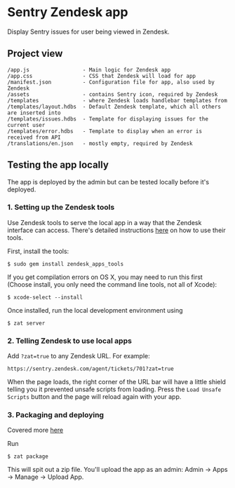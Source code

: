 # Sentry Zendesk app

Display Sentry issues for user being viewed in Zendesk.

## Project view

    /app.js                 - Main logic for Zendesk app
    /app.css                - CSS that Zendesk will load for app
    /manifest.json          - Configuration file for app, also used by Zendesk
    /assets                 - contains Sentry icon, required by Zendesk
    /templates              - where Zendesk loads handlebar templates from
    /templates/layout.hdbs  - Default Zendesk template, which all others are inserted into
    /templates/issues.hdbs  - Template for displaying issues for the current user
    /templates/error.hdbs   - Template to display when an error is received from API
    /translations/en.json   - mostly empty, required by Zendesk

## Testing the app locally

The app is deployed by the admin but can be tested locally before it's deployed.

### 1. Setting up the Zendesk tools

Use Zendesk tools to serve the local app in a way that the Zendesk interface can access. There's detailed instructions [here](https://support.zendesk.com/hc/en-us/articles/203691256) on how to use their tools.

First, install the tools:

    $ sudo gem install zendesk_apps_tools

If you get compilation errors on OS X, you may need to run this first (Choose install, you only need the command line tools, not all of Xcode):

    $ xcode-select --install

Once installed, run the local development environment using

    $ zat server

### 2. Telling Zendesk to use local apps

Add ```?zat=true``` to any Zendesk URL. For example:

    https://sentry.zendesk.com/agent/tickets/701?zat=true

When the page loads, the right corner of the URL bar will have a little shield telling you it prevented unsafe scripts from loading. Press the ```Load Unsafe Scripts``` button and the page will reload again with your app.

### 3. Packaging and deploying

Covered more [here](https://support.zendesk.com/hc/en-us/articles/203691296-Building-your-first-Zendesk-app-Part-5-Installing-the-app-in-your-Zendesk)

Run

    $ zat package

This will spit out a zip file. You'll upload the app as an admin: Admin -> Apps -> Manage -> Upload App.
